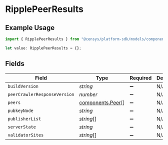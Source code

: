 # RipplePeerResults

## Example Usage

```typescript
import { RipplePeerResults } from "@censys/platform-sdk/models/components";

let value: RipplePeerResults = {};
```

## Fields

| Field                                                | Type                                                 | Required                                             | Description                                          |
| ---------------------------------------------------- | ---------------------------------------------------- | ---------------------------------------------------- | ---------------------------------------------------- |
| `buildVersion`                                       | *string*                                             | :heavy_minus_sign:                                   | N/A                                                  |
| `peerCrawlerResponseVersion`                         | *number*                                             | :heavy_minus_sign:                                   | N/A                                                  |
| `peers`                                              | [components.Peer](../../models/components/peer.md)[] | :heavy_minus_sign:                                   | N/A                                                  |
| `pubkeyNode`                                         | *string*                                             | :heavy_minus_sign:                                   | N/A                                                  |
| `publisherList`                                      | *string*[]                                           | :heavy_minus_sign:                                   | N/A                                                  |
| `serverState`                                        | *string*                                             | :heavy_minus_sign:                                   | N/A                                                  |
| `validatorSites`                                     | *string*[]                                           | :heavy_minus_sign:                                   | N/A                                                  |